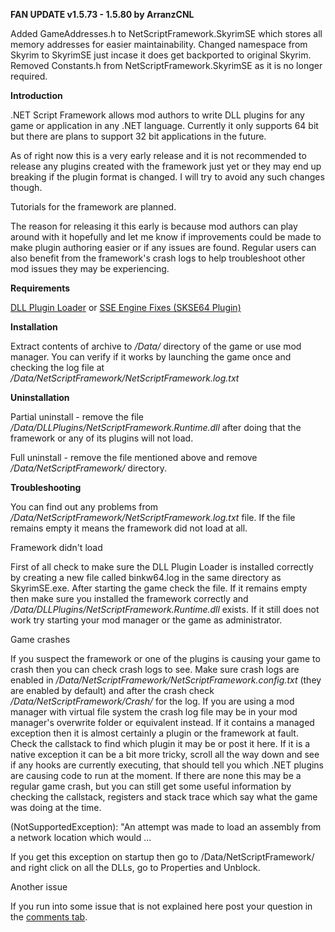 **FAN UPDATE v1.5.73 - 1.5.80 by ArranzCNL**

Added GameAddresses.h to NetScriptFramework.SkyrimSE which stores all memory addresses for easier maintainability.
Changed namespace from Skyrim to SkyrimSE just incase it does get backported to original Skyrim.
Removed Constants.h from NetScriptFramework.SkyrimSE as it is no longer required.


 **Introduction**

.NET Script Framework allows mod authors to write DLL plugins for any game  or application in any .NET language. Currently it only supports 64 bit  but there are plans to support 32 bit applications in the future.

As of right now this is a very early release and it is not recommended to  release any plugins created with the framework just yet or they may end  up breaking if the plugin format is changed. I will try to avoid any  such changes though.

Tutorials for the framework are planned.

The reason for releasing it this early is because mod authors can play  around with it hopefully and let me know if improvements could be made  to make plugin authoring easier or if any issues are found. Regular  users can also benefit from the framework's crash logs to help  troubleshoot other mod issues they may be experiencing.


**Requirements**

[DLL Plugin Loader](https://www.nexusmods.com/skyrimspecialedition/mods/10546) or [SSE Engine Fixes (SKSE64 Plugin)](https://www.nexusmods.com/skyrimspecialedition/mods/17230)


**Installation**

Extract contents of archive to */Data/* directory of the game or use mod manager. You can verify if it works by launching the game once and checking the log file at */Data/NetScriptFramework/NetScriptFramework.log.txt*


**Uninstallation**

Partial uninstall - remove the file */Data/DLLPlugins/NetScriptFramework.Runtime.dll* after doing that the framework or any of its plugins will not load.

Full uninstall - remove the file mentioned above and remove */Data/NetScriptFramework/* directory.


**Troubleshooting**

You can find out any problems from */Data/NetScriptFramework/NetScriptFramework.log.txt* file. If the file remains empty it means the framework did not load at all.

Framework didn't load

First of all check to make sure the DLL Plugin Loader is installed correctly  by creating a new file called binkw64.log in the same directory as  SkyrimSE.exe. After starting the game check the file. If it remains  empty then make sure you installed the framework correctly and */Data/DLLPlugins/NetScriptFramework.Runtime.dll* exists. If it still does not work try starting your mod manager or the game as administrator.

Game crashes

If you suspect the framework or one of the plugins is causing your game to crash then you can check crash logs to see. Make sure crash logs are  enabled in */Data/NetScriptFramework/NetScriptFramework.config.txt* (they are enabled by default) and after the crash check */Data/NetScriptFramework/Crash/* for the log. If you are using a mod manager with virtual file system  the crash log file may be in your mod manager's overwrite folder or  equivalent instead. If it contains a managed exception then it is almost certainly a plugin or the framework at fault. Check the callstack to  find which plugin it may be or post it here. If it is a native exception it can be a bit more tricky, scroll all the way down and see if any  hooks are currently executing, that should tell you which .NET plugins  are causing code to run at the moment. If there are none this may be a  regular game crash, but you can still get some useful information by  checking the callstack, registers and stack trace which say what the  game was doing at the time.

(NotSupportedException): "An attempt was made to load an assembly from a network location which would ...

If you get this exception on startup then go to /Data/NetScriptFramework/  and right click on all the DLLs, go to Properties and Unblock.



Another issue

If you run into some issue that is not explained here post your question in the [comments tab](https://www.nexusmods.com/skyrimspecialedition/mods/21294?tab=posts). 
